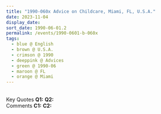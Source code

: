 ```yaml
---
title: "1990-060x Advice on Childcare, Miami, FL, U.S.A."
date: 2023-11-04
display_date: 
sort_date: 1990-06-01.2
permalink: /events/1990-0601-b-060x
tags:
  - blue @ English
  - brown @ U.S.A.
  - crimson @ 1990
  - deeppink @ Advices
  - green @ 1990-06
  - maroon @ FL
  - orange @ Miami
---
```


<br>

<wave-list>
  <list-title color="DarkSeaGreen" width="55">Key Quotes</list-title>
  <list-item color="BlanchedAlmond" width="280"><b>Q1:</b> <i></i></list-item>
  <list-item color="Lavender" width="280"><b>Q2:</b> <i></i></list-item>
</wave-list>

<br>

<wave-list>
  <list-title color="DarkSeaGreen" width="55">Comments</list-title>
  <list-item color="BlanchedAlmond" width="280"><b>C1:</b> <i></i></list-item>
  <list-item color="Lavender" width="280"><b>C2:</b> <i></i></list-item>
</wave-list>